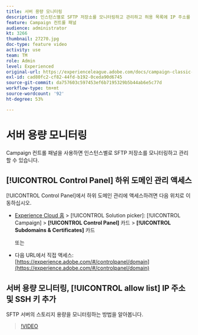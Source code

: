 ```yaml
---
title: 서버 용량 모니터링
description: 인스턴스별로 SFTP 저장소를 모니터링하고 관리하고 허용 목록에 IP 주소를 추가하는 방법을 알아봅니다.
feature: Campaign 컨트롤 패널
audience: administrator
kt: 3266
thumbnail: 27270.jpg
doc-type: feature video
activity: use
team: TM
role: Admin
level: Experienced
original-url: https://experienceleague.adobe.com/docs/campaign-classic-learn/tutorials/administrating/control-panel-acc/monitoring-server-capacity-whitelisting-adding-ssh-key.html,https://experienceleague.adobe.com/docs/campaign-classic-learn/tutorials/administrating/control-panel-acc/monitoring-server-capacity-allow-listing-adding-ssh-key.html
exl-id: cad80fc2-cf82-44fd-b192-0ceda90d6745
source-git-commit: da757603c597453ef6b7195329b5b44ab6e5c77d
workflow-type: tm+mt
source-wordcount: '92'
ht-degree: 53%

---
```


# 서버 용량 모니터링

Campaign 컨트롤 패널을 사용하면 인스턴스별로 SFTP 저장소를 모니터링하고 관리할 수 있습니다.

## [!UICONTROL Control Panel] 하위 도메인 관리 액세스

[!UICONTROL Control Panel]에서 하위 도메인 관리에 액세스하려면 다음 위치로 이동하십시오.

* [Experience Cloud 홈](https://experience.adobe.com/#/home) > [!UICONTROL Solution picker]: [!UICONTROL Campaign] > **[!UICONTROL Control Panel]** 카드 > **[!UICONTROL Subdomains & Certificates]** 카드

   또는
* 다음 URL에서 직접 액세스: [https://experience.adobe.com/#/controlpanel/domain](https://experience.adobe.com/#/controlpanel/domain)

## 서버 용량 모니터링, [!UICONTROL allow list] IP 주소 및 SSH 키 추가

SFTP 서버의 스토리지 용량을 모니터링하는 방법을 알아봅니다.

>[!VIDEO](https://video.tv.adobe.com/v/27270?quality=12)

